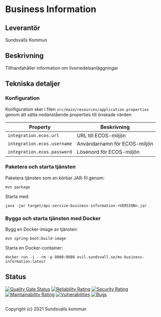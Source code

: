 # Business Information

## Leverantör

Sundsvalls Kommun

## Beskrivning

Tillhandahåller information om livsmedelsanläggningar

## Tekniska detaljer

### Konfiguration

Konfiguration sker i filen `src/main/resources/application.properties` genom att sätta nedanstående
properties till önskade värden:

|          Property           |         Beskrivning          |
|-----------------------------|------------------------------|
| `integration.ecos.url`      | URL till ECOS-miljön         |
| `integration.ecos.username` | Användarnamn för ECOS-miljön |
| `integration.ecos.password` | Lösenord för ECOS-miljön     |

### Paketera och starta tjänsten

Paketera tjänsten som en körbar JAR-fil genom:

```
mvn package
```

Starta med:

```
java -jar target/api-service-business-information-<VERSION>.jar
```

### Bygga och starta tjänsten med Docker

Bygg en Docker-image av tjänsten:

```
mvn spring-boot:build-image
```

Starta en Docker-container:

```
docker run -i --rm -p 8080:8080 evil.sundsvall.se/ms-business-information:latest
```

## Status

[![Quality Gate Status](https://sonarcloud.io/api/project_badges/measure?project=Sundsvallskommun_api-service-business-information&metric=alert_status)](https://sonarcloud.io/summary/overall?id=Sundsvallskommun_api-service-business-information)
[![Reliability Rating](https://sonarcloud.io/api/project_badges/measure?project=Sundsvallskommun_api-service-business-information&metric=reliability_rating)](https://sonarcloud.io/summary/overall?id=Sundsvallskommun_api-service-business-information)
[![Security Rating](https://sonarcloud.io/api/project_badges/measure?project=Sundsvallskommun_api-service-business-information&metric=security_rating)](https://sonarcloud.io/summary/overall?id=Sundsvallskommun_api-service-business-information)
[![Maintainability Rating](https://sonarcloud.io/api/project_badges/measure?project=Sundsvallskommun_api-service-business-information&metric=sqale_rating)](https://sonarcloud.io/summary/overall?id=Sundsvallskommun_api-service-business-information)
[![Vulnerabilities](https://sonarcloud.io/api/project_badges/measure?project=Sundsvallskommun_api-service-business-information&metric=vulnerabilities)](https://sonarcloud.io/summary/overall?id=Sundsvallskommun_api-service-business-information)
[![Bugs](https://sonarcloud.io/api/project_badges/measure?project=Sundsvallskommun_api-service-business-information&metric=bugs)](https://sonarcloud.io/summary/overall?id=Sundsvallskommun_api-service-business-information)

## 

Copyright (c) 2021 Sundsvalls kommun
